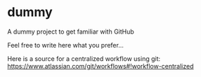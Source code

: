 dummy
=====

A dummy project to get familiar with GitHub

Feel free to write here what you prefer...

Here is a source for a centralized workflow using git:
https://www.atlassian.com/git/workflows#!workflow-centralized
